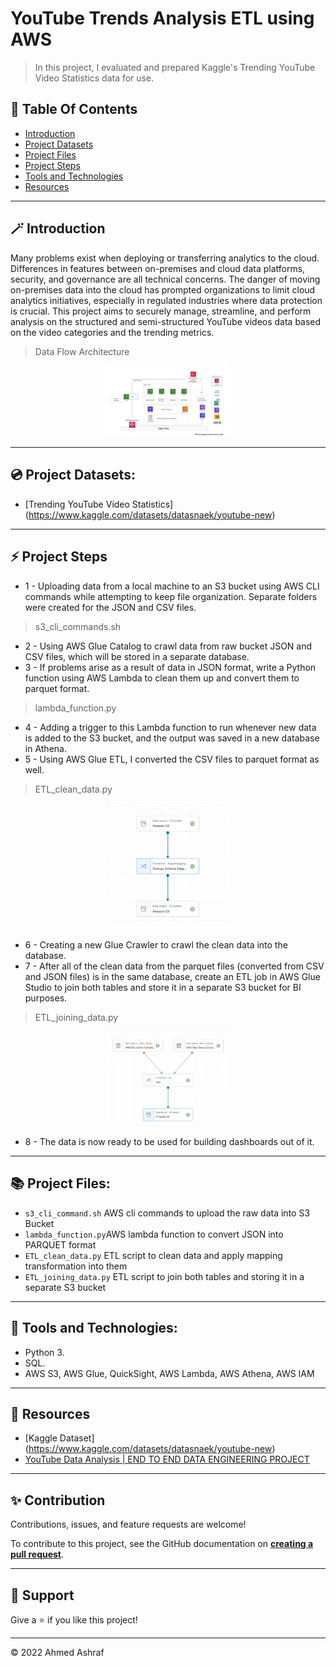 # YouTube Trends Analysis ETL using AWS

> In this project, I evaluated and prepared Kaggle's Trending YouTube Video Statistics data for use.

## 📕 Table Of Contents
* [Introduction](#-introduction)
* [Project Datasets](#-project-datasets)
* [Project Files](#-project-files)
* [Project Steps](#-project-steps)
* [Tools and Technologies](#-tools-and-technologies)
* [Resources](#-resources)  
---

## 🪄 Introduction

Many problems exist when deploying or transferring analytics to the cloud. Differences in features between on-premises and cloud data platforms, security, and governance are all technical concerns. The danger of moving on-premises data into the cloud has prompted organizations to limit cloud analytics initiatives, especially in regulated industries where data protection is crucial. 
This project aims to securely manage, streamline, and perform analysis on the structured and semi-structured YouTube videos data based on the video categories and the trending metrics.

> Data Flow Architecture
<p align="center">
  <img width=40% height=40%" src="/imgs/Data-Flow-Architecture.png">

---

## 💿 Project Datasets:

* [Trending YouTube Video Statistics] (https://www.kaggle.com/datasets/datasnaek/youtube-new)

---


## ⚡ Project Steps

- 1 - Uploading data from a local machine to an S3 bucket using AWS CLI commands while attempting to keep file organization. Separate folders were created for the JSON and CSV files.
> s3_cli_commands.sh
- 2 - Using AWS Glue Catalog to crawl data from raw bucket JSON and CSV files, which will be stored in a separate database.
- 3 - If problems arise as a result of data in JSON format, write a Python function using AWS Lambda to clean them up and convert them to parquet format.
> lambda_function.py
- 4 - Adding a trigger to this Lambda function to run whenever new data is added to the S3 bucket, and the output was saved in a new database in Athena.
- 5 - Using AWS Glue ETL, I converted the CSV files to parquet format as well.
> ETL_clean_data.py
<p align="center">
  <img width=40% height=40%" src="/imgs/ETL-Cleaning.png">

- 6 - Creating a new Glue Crawler to crawl the clean data into the database.
- 7 - After all of the clean data from the parquet files (converted from CSV and JSON files) is in the same database, create an ETL job in AWS Glue Studio to join both tables and store it in a separate S3 bucket for BI purposes.
> ETL_joining_data.py
<p align="center">
  <img width=40% height=40%" src="/imgs/ETL-Joining_Data.png">

- 8 - The data is now ready to be used for building dashboards out of it.

---

## 📚 Project Files:

- ```s3_cli_command.sh``` AWS cli commands to upload the raw data into S3 Bucket
- ```lambda_function.py```AWS lambda function to convert JSON into PARQUET format
- ```ETL_clean_data.py``` ETL script to clean data and apply mapping transformation into them
- ```ETL_joining_data.py``` ETL script to join both tables and storing it in a separate S3 bucket

---

## 🔧 Tools and Technologies:
- Python 3.
- SQL.
- AWS S3, AWS Glue, QuickSight, AWS Lambda, AWS Athena, AWS IAM

----

## 📜 Resources
* [Kaggle Dataset] (https://www.kaggle.com/datasets/datasnaek/youtube-new)
* [YouTube Data Analysis | END TO END DATA ENGINEERING PROJECT](https://www.youtube.com/watch?v=yZKJFKu49Dk&list=PLBJe2dFI4sguF2nU6Z3Od7BX8eALZN3mU&ab_channel=DarshilParmar)

---
## ✨ Contribution

Contributions, issues, and feature requests are welcome!

To contribute to this project, see the GitHub documentation on **[creating a pull request](https://help.github.com/en/github/collaborating-with-issues-and-pull-requests/creating-a-pull-request)**.

---

## 👏 Support

Give a ⭐️ if you like this project!
___________________________________

<p>&copy; 2022 Ahmed Ashraf</p>
